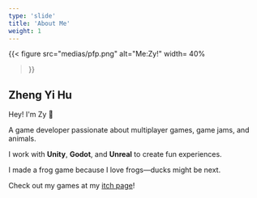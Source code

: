 ```yaml
---
type: 'slide'
title: 'About Me'
weight: 1
---
```

{{< figure 
src="medias/pfp.png" 
alt="Me:Zy!"
width= 40%
>}}
## Zheng Yi Hu
Hey! I'm Zy 👋

A game developer passionate about multiplayer games, game jams, and animals. 

I work with **Unity**, **Godot**, and **Unreal** to create fun experiences. 

I made a frog game because I love frogs—ducks might be next.

Check out my games at my [itch page](https://zyhu.itch.io/)!
